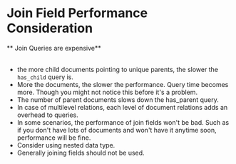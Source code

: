 # Join Field Performance Consideration

** Join Queries are expensive**
<br><br>

- the more child documents pointing to unique parents, the slower the `has_child` query is.
- More the documents, the slower the performance. Query time becomes more. Though you might not notice this before it's a problem.
- The number of parent documents slows down the has_parent query.
- In case of multilevel relations, each level of document relations adds an overhead to queries.
- In some scenarios, the performance of join fields won't be bad. Such as if you don't have lots of documents and won't have it anytime soon, performance will be fine.
- Consider using nested data type.
- Generally joining fields should not be used.